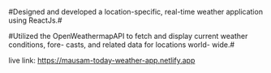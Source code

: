 #Designed and developed a location-specific,
real-time weather application using ReactJs.#

#Utilized the OpenWeathermapAPI to fetch
and display current weather conditions, fore-
casts, and related data for locations world-
wide.#


live link: https://mausam-today-weather-app.netlify.app
